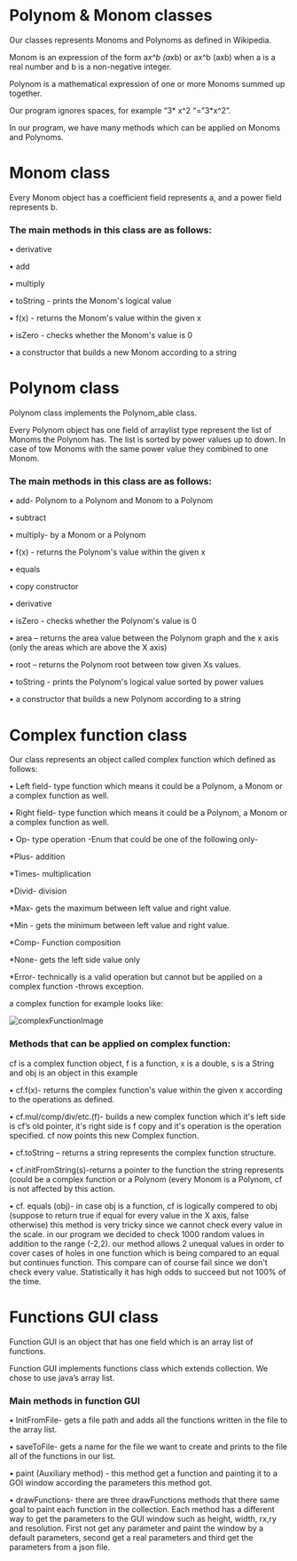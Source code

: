 # Polynom & Monom classes 

Our classes represents Monoms and Polynoms as defined in Wikipedia. 

Monom  is an expression of the form a*x^b (a*xb) or ax^b (axb) when a is a real number and b is a non-negative integer. 

Polynom is a mathematical expression of one or more Monoms summed up together. 

Our program ignores spaces, for example “3*  x^2  “=”3*x^2”. 

In our program, we have many methods which can be applied on Monoms and Polynoms. 

# Monom class  
Every Monom object has a coefficient field represents a, and a power field represents b. 

### The main methods in this class are as follows: 

•	derivative 

•	add 

•	multiply 

•	toString - prints the Monom's logical value 

•	f(x) - returns the Monom's value within the given x 

•	isZero - checks whether the Monom's value is 0 

•	a constructor that builds a new Monom according to a string 
 
# Polynom class 

Polynom class implements the Polynom_able class. 

Every Polynom object has one field of arraylist<Monom> type represent the list of Monoms the Polynom has. The list is sorted by power values up to down. In case of tow Monoms with the same power value they combined to one Monom. 

### The main methods in this class are as follows: 

•	add- Polynom to a Polynom and Monom to a Polynom 

•	subtract  

•	multiply- by a Monom or a Polynom 

•	f(x) - returns the Polynom's value within the given x 

•	equals  

•	copy constructor 

•	derivative 

•	isZero - checks whether the Polynom's value is 0 

•	area – returns the area value between the Polynom graph and the x axis (only the areas which are above the X axis) 

•	root – returns the Polynom root between tow given Xs values. 

•	toString - prints the Polynom's logical value sorted by power values 

•	a constructor that builds a new Polynom according to a string 
 
# Complex function class

Our class represents an object called complex function which defined as follows:

•	Left field- type function which means it could be a Polynom, a Monom or a complex function as well. 

•	Right field- type function which means it could be a Polynom, a Monom or a complex function as well. 

•	Op- type operation -Enum that could be one of the following only-   

   *Plus- addition 	
   
   *Times- multiplication 
   
   *Divid- division 
   
   *Max- gets the maximum between left value and right value. 
   
   *Min - gets the minimum between left value and right value. 
   
   *Comp- Function composition  
   
   *None- gets the left side value only 
   
   *Error- technically is a valid operation but cannot but be applied on a complex function -throws exception. 
   
   a complex function for example looks like:
   
   ![complexFunctionImage](https://user-images.githubusercontent.com/46196656/70648690-52311380-1c54-11ea-96c3-42daad140b35.png)

   
 
### Methods that can be applied on complex function: 

cf is a complex function object, f is a function, x is a double, s is a String and obj is an object in this example 

•	 cf.f(x)-  returns the complex function's value within the given x according to the operations as defined. 

•	 cf.mul/comp/div/etc.(f)- builds a new complex function which it's left side is cf’s old pointer, it's right side is f copy and it's operation is the operation specified. cf now points this new Complex function. 

•	 cf.toString – returns a string represents the complex function structure. 

•	 cf.initFromString(s)-returns a pointer to the function the string represents (could be a complex function or a Polynom (every Monom is a Polynom, cf is not affected by this action. 

•	 cf. equals (obj)- in case obj is a function, cf is logically compered to obj (suppose to return true if equal for every value in the 
X axis, false otherwise)
this method is very tricky since we cannot check every value in the scale. in our program we decided to check 1000 random values in addition to the range (-2,2). 
our method allows 2 unequal values in order to cover cases of holes in one function which is being compared to an equal but continues function. This compare can of course fail since we don't check every value. Statistically it has high odds to succeed but not 100% of the time. 
 
# Functions GUI class

Function GUI is an object that has one field which is an array list of functions. 

Function GUI implements functions class which extends collection.
We chose to use java’s array list.

### Main methods in function GUI 

•	InitFromFile- gets a file path and adds all the functions written in the file to the array list.

•	saveToFile- gets a name for the file we want to create and prints to the file all of the functions in our list.

•	paint (Auxiliary method) - this method get a function and painting it to a GOI window according the parameters this method got. 

•	drawFunctions- there are three drawFunctions methods that there same goal to paint each function in the collection. Each method has a different way to get the parameters to the GUI window such as height, width, rx,ry and resolution. First not get any parameter and paint the window by a default parameters, second get a real parameters and third get the parameters from a json file.
